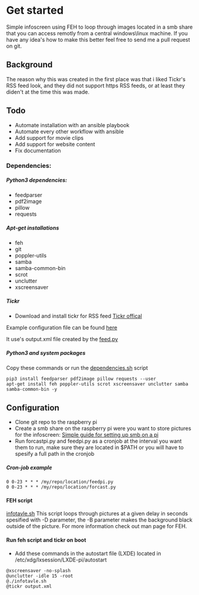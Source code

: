 # Get started
Simple infoscreen using FEH to loop through images located in a smb share that you can access remotly from a central windows\linux machine.
If you have any idea's how to make this better feel free to send me a pull request on git.

## Background
The reason why this was created in the first place was that i liked Tickr's RSS feed look, and they did not support https RSS feeds, or at least they diden't at the time this was made.

## Todo
* Automate installation with an ansible playbook
* Automate every other workflow with ansible
* Add support for movie clips
* Add support for website content
* Fix documentation

### Dependencies:

##### Python3 dependencies:
* feedparser
* pdf2image
* pillow
* requests

##### Apt-get installations
* feh
* git
* poppler-utils
* samba
* samba-common-bin
* scrot
* unclutter
* xscreensaver

##### Tickr
* Download and install tickr for RSS feed
[Tickr offical](https://www.open-tickr.net/download.php)

Example configuration file can be found [here](https://github.com/Andr0id88/Infoskjerm/blob/master/configs/tickr-conf)

It use's output.xml file created by the [feed.py](https://github.com/Andr0id88/Infoskjerm/blob/master/newsAndForcast/feedpi.py)

##### Python3 and system packages
Copy these commands or run the [dependencies.sh](https://github.com/Andr0id88/Infoskjerm/blob/master/scripts/dependencies.sh) script

```
pip3 install feedparser pdf2image pillow requests --user
apt-get install feh poppler-utils scrot xscreensaver unclutter samba samba-common-bin -y
```
## Configuration
* Clone git repo to the raspberry pi
* Create a smb share on the raspberry pi were you want to store pictures for the infoscreen: [Simple guide for setting up smb on a pi](https://pimylifeup.com/raspberry-pi-samba/)
* Run forcastpi.py and feedpi.py as a cronjob at the interval you want them to run, make sure they are located in $PATH or you will have to spesify a full path in the cronjob

##### Cron-job example
```
0 0-23 * * * /my/repo/location/feedpi.py
0 0-23 * * * /my/repo/location/forcast.py
```

#### FEH script
[infotavle.sh](https://github.com/Andr0id88/Infoskjerm/blob/master/scripts/infotavle.sh)
This script loops through pictures at a given delay in seconds spesified with -D parameter, the -B parameter makes the background black outside of the picture. For more information check out man page for FEH.

#### Run feh script and tickr on boot
* Add these commands in the autostart file (LXDE) located in /etc/xdg/lxsession/LXDE-pi/autostart

```
@xscreensaver -no-splash
@unclutter -idle 15 -root
@./infotavle.sh
@tickr output.xml
```
